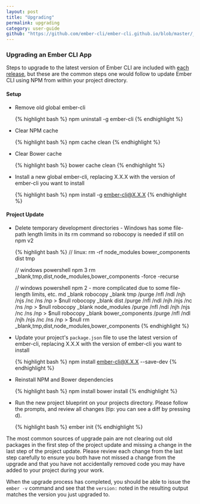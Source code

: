 ```yaml
---
layout: post
title: "Upgrading"
permalink: upgrading
category: user-guide
github: "https://github.com/ember-cli/ember-cli.github.io/blob/master/_posts/2013-04-03-upgrading.md"
---
```


### Upgrading an Ember CLI App

Steps to upgrade to the latest version of Ember CLI are included with [each
release](https://github.com/stefanpenner/ember-cli/releases), but these are the
common steps one would follow to update Ember CLI using NPM from within your
project directory.

#### Setup

* Remove old global ember-cli

    {% highlight bash %}
    npm uninstall -g ember-cli
    {% endhighlight %}

* Clear NPM cache

    {% highlight bash %}
    npm cache clean
    {% endhighlight %}

* Clear Bower cache

    {% highlight bash %}
    bower cache clean
    {% endhighlight %}

* Install a new global ember-cli, replacing X.X.X with the version of ember-cli
  you want to install

    {% highlight bash %}
    npm install -g ember-cli@X.X.X
    {% endhighlight %}

#### Project Update

* Delete temporary development directories - Windows has some file-path length 
  limits in its rm command so robocopy is needed if still on npm v2

    {% highlight bash %}
    // linux:
    rm -rf node_modules bower_components dist tmp
    
    // windows powershell npm 3
    rm _blank,tmp,dist,node_modules,bower_components -force -recurse
    
    // windows powershell npm 2 - more complicated due to some file-length limits, etc.
    md _blank
    robocopy _blank tmp /purge /nfl /ndl /njh /njs /nc /ns /np > $null
    robocopy _blank dist /purge /nfl /ndl /njh /njs /nc /ns /np > $null
    robocopy _blank node_modules /purge /nfl /ndl /njh /njs /nc /ns /np > $null
    robocopy _blank bower_components /purge /nfl /ndl /njh /njs /nc /ns /np > $null
    rm _blank,tmp,dist,node_modules,bower_components
    {% endhighlight %}

* Update your project's `package.json` file to use the latest version of
  ember-cli, replacing X.X.X with the version of ember-cli you want to install

    {% highlight bash %}
    npm install ember-cli@X.X.X --save-dev
    {% endhighlight %}

* Reinstall NPM and Bower dependencies

    {% highlight bash %}
    npm install
    bower install
    {% endhighlight %}

* Run the new project blueprint on your projects directory. Please follow the
  prompts, and review all changes (tip: you can see a diff by pressing d).

    {% highlight bash %}
    ember init
    {% endhighlight %}

The most common sources of upgrade pain are not clearing out old packages in the
first step of the project update and missing a change in the last step of the
project update.  Please review each change from the last step carefully to
ensure you both have not missed a change from the upgrade and that you have not
accidentally removed code you may have added to your project during your work.

When the upgrade process has completed, you should be able to issue the `ember
-v` command and see that the `version:` noted in the resulting output matches
the version you just upgraded to.
